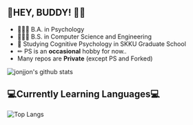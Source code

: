 ## 👻HEY, BUDDY! 👋👋
+ 👩🏻‍🎓 B.A. in Psychology
+ 👩🏻‍🎓 B.S. in Computer Science and Engineering
+ 📝 Studying Cognitive Psychology in SKKU Graduate School
+ ✏ PS is an **occasional** hobby for now.. 
+ Many repos are **Private** (except PS and Forked) 


![jonjjon's github stats](https://github-readme-stats.vercel.app/api?username=jonjjon&show_icons=true&theme=vue&count_private=true)


<h2>💻Currently Learning Languages💻</h2>

![Top Langs](https://github-readme-stats.vercel.app/api/top-langs/?username=jonjjon)



